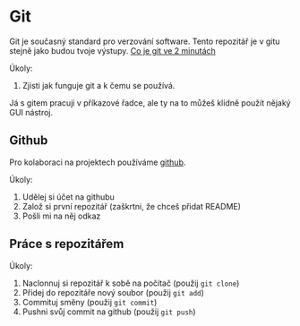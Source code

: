 # Git

Git je současný standard pro verzování software. Tento repozitář je v gitu stejně jako budou tvoje výstupy. [Co je git ve 2 minutách](https://www.youtube.com/watch?v=2ReR1YJrNOM)

Úkoly:

1. Zjisti jak funguje git a k čemu se používá.

Já s gitem pracuji v příkazové řadce, ale ty na to můžeš klidně použít nějaký GUI nástroj.

## Github

Pro kolaboraci na projektech používáme [github](https://github.com/).

Úkoly:

1. Udělej si účet na githubu
1. Založ si první repozitář (zaškrtni, že chceš přidat README)
1. Pošli mi na něj odkaz

## Práce s repozitářem

Úkoly:

1. Naclonnuj si repozitář k sobě na počítač (použij `git clone`)
1. Přidej do repozitáře nový soubor (použij `git add`)
1. Commituj směny (použij `git commit`)
1. Pushni svůj commit na github (použij `git push`)
